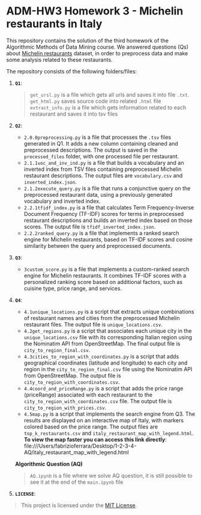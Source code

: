 # ADM-HW3 Homework 3 - Michelin restaurants in Italy
This repository contains the solution of the third homework of the Algorithmic Methods of Data Mining course.
We answered questions (Qs) about [Michelin restaurants](https://guide.michelin.com/en/it/restaurants) dataset, in order to preprocess data and make some analysis related to these restaurants.



The repository consists of the following folders/files:
1. __`Q1`__:
    > `get_ursl.py` is a file which gets all urls and saves it into file `.txt`.<br>
    > `get_html.py` saves source code into related `.html` file<br>
    > `extract_info.py` is a file which gets information related to each restaurant and saves it into tsv files
2. __`Q2`__:
    - `2.0.0preprocessing.py` is a file that processes the `.tsv` files generated in Q1. It adds a new column containing cleaned and preprocessed descriptions. The output is             saved in the `processed_files` folder, with one processed file per restaurant.
    - `2.1.1voc_and_inv_ind.py` is a file that builds a vocabulary and an inverted index from TSV files containing preprocessed Michelin restaurant descriptions. The output files         are `vocabulary.csv` and `inverted_index.json`.
    - `2.1.2execute_query.py` is a file that runs a conjunctive query on the preprocessed restaurant data, using a previously generated vocabulary and inverted index.
    - `2.2.1tfidf_index.py` is a file that calculates Term Frequency-Inverse Document Frequency (TF-IDF) scores for terms in preprocessed restaurant descriptions and builds an             inverted index based on those scores. The output file is `tfidf_inverted_index.json`.
    - `2.2.2ranked_query.py` is a file that implements a ranked search engine for Michelin restaurants, based on TF-IDF scores and cosine similarity between the query and                 preprocessed documents.
2. __`Q3`__:  
    - `3custom_score.py` is a file that implements a custom-ranked search engine for Michelin restaurants. It combines TF-IDF scores with a personalized ranking score based on             additional factors, such as cuisine type, price range, and services.
  
2. __`Q4`__:
    - `4.1unique_locations.py` is a script that extracts unique combinations of restaurant names and cities from the preprocessed Michelin restaurant files. The output file is             `unique_locations.csv`.
    - `4.2get_regions.py` is a script that associates each unique city in the `unique_locations.csv` file with its corresponding Italian region using the Nominatim API from                 OpenStreetMap. The final output file is `city_to_region_final.csv`.
    - `4.3cities_to_region_with_coordinates.py` is a script that adds geographical coordinates (latitude and longitude) to each city and region in the `city_to_region_final.csv`         file using the Nominatim API from OpenStreetMap. The output file is `city_to_region_with_coordinates.csv`.
    - `4.4coord_and_priceRange.py` is a script that adds the price range (priceRange) associated with each restaurant to the `city_to_region_with_coordinates.csv` file. The output         file is `city_to_region_with_prices.csv`.
    - `4.5map.py` is a script that implements the search engine from Q3. The results are displayed on an interactive map of Italy, with markers colored based on the price range.         The output files are `top_k_restaurants.csv` and `italy_restaurant_map_with_legend.html`.
      **To view the map faster you can access this link directly**:             file:///Users/fabrizioferrara/Desktop/1-2-3-4-AQ/italy_restaurant_map_with_legend.html


    **Algorithmic Question (AQ)**
    > `AQ.ipynb` is a file where we solve AQ question, it is still possible to see it at the end of the `main.ipynb` file
4. __`LICENSE`__: 
> This project is licensed under the [MIT License](./LICENSE).

